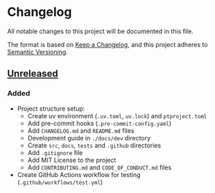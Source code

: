 # Changelog

All notable changes to this project will be documented in this file.

The format is based on [Keep a Changelog](https://keepachangelog.com/en/1.1.0/),
and this project adheres to [Semantic Versioning](https://semver.org/spec/v2.0.0.html).

## [Unreleased]

### Added
- Project structure setup:
    - Create uv environment (`.uv.toml`, `uv.lock`) and `ptproject.toml`
    - Add pre-commit hooks (`.pre-commit-config.yaml`)
    - Add `CHANGELOG.md` and `README.md` files
    - Development guide in `./docs/dev` directory
    - Create `src`, `docs`, `tests` and `.github` directories
    - Add `.gitignore` file
    - Add MIT License to the project
    - Add `CONTRIBUTING.md` and `CODE_OF_CONDUCT.md` files
- Create GitHub Actions workflow for testing (`.github/workflows/test.yml`)

[Unreleased]: /
